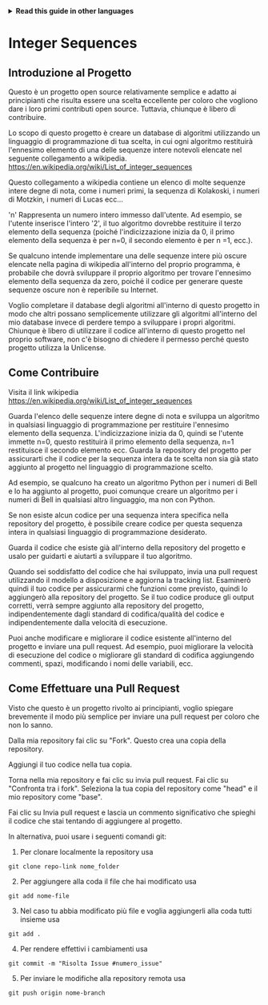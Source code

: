 
<!-- Do not translate this -->
<details>
<summary>
<strong> Read this guide in other languages </strong>
</summary>
    <ul>
	    <li><a href="https://github.com/Twiggecode/Integer-Sequences/blob/main/README%20Translations/README_AR.md"> Arabic </a></li>
		<li><a href="https://github.com/Twiggecode/Integer-Sequences/blob/main/README%20Translations/README_CN.md"> Chinese </a></li>
		<li><a href="https://github.com/Twiggecode/Integer-Sequences/blob/main/README.md"> English </a></li>
        <li><a href="https://github.com/Twiggecode/Integer-Sequences/blob/main/README%20Translations/README_FR.md"> French </a></li>
        <li><a href="https://github.com/Twiggecode/Integer-Sequences/blob/main/README%20Translations/README_DE.md"> German </a></li>
		<li><a href="https://github.com/Twiggecode/Integer-Sequences/blob/main/README%20Translations/README_HINDI.md"> Hindi </a></li>
        <li><a href="https://github.com/Twiggecode/Integer-Sequences/blob/main/README%20Translations/README_ID.md"> Indonesian </a></li>
        <li><a href="https://github.com/Twiggecode/Integer-Sequences/blob/main/README%20Translations/README_IT.md"> Italian </a></li>
        <li><a href="https://github.com/Twiggecode/Integer-Sequences/blob/main/README%20Translations/README_KR.md"> Korean </a></li>
        <li><a href="https://github.com/Twiggecode/Integer-Sequences/blob/main/README%20Translations/README_PT.md"> Portuguese </a></li>
        <li><a href="https://github.com/Twiggecode/Integer-Sequences/blob/main/README%20Translations/README_RO.md"> Romanian </a></li>
        <li><a href="https://github.com/Twiggecode/Integer-Sequences/blob/main/README%20Translations/README_RU.md"> Russian </a></li>
        <li><a href="https://github.com/Twiggecode/Integer-Sequences/blob/main/README%20Translations/README_ES.md"> Spanish </a></li>
        <li><a href="https://github.com/Twiggecode/Integer-Sequences/blob/main/README%20Translations/README_AF.md"> Afrikaans </a></li>
        <li><a href="https://github.com/Twiggecode/Integer-Sequences/blob/main/README%20Translations/README_EL.md"> Greek - Ελληνικά </a></li>
        <li><a href="https://github.com/Twiggecode/Integer-Sequences/blob/main/README%20Translations/README_JP.md"> Japanese - 日本語 </a></li>
        <li><a href="https://github.com/Twiggecode/Integer-Sequences/blob/main/README%20Translations/README_NL.md"> Dutch - Nederlands </a></li>
        <li><a href="https://github.com/Twiggecode/Integer-Sequences/blob/main/README%20Translations/README_SW.md"> Swahili - Kiswahili </a></li>
	</ul> 
</details>
<!-- Do not translate this -->

# Integer Sequences

## Introduzione al Progetto

Questo è un progetto open source relativamente semplice e adatto ai principianti che risulta essere una scelta eccellente per coloro che vogliono dare i loro primi contributi open source. Tuttavia, chiunque è libero di contribuire.

Lo scopo di questo progetto è creare un database di algoritmi utilizzando un linguaggio di programmazione di tua scelta, in cui ogni algoritmo restituirà l'ennesimo elemento di una delle sequenze intere notevoli elencate nel seguente collegamento a wikipedia. https://en.wikipedia.org/wiki/List_of_integer_sequences

Questo collegamento a wikipedia contiene un elenco di molte sequenze intere degne di nota, come i numeri primi, la sequenza di Kolakoski, i numeri di Motzkin, i numeri di Lucas ecc...

'n' Rappresenta un numero intero immesso dall'utente. Ad esempio, se l'utente inserisce l'intero '2', il tuo algoritmo dovrebbe restituire il terzo elemento della sequenza (poiché l'indicizzazione inizia da 0, il primo elemento della sequenza è per n=0, il secondo elemento è per n =1, ecc.).

Se qualcuno intende implementare una delle sequenze intere più oscure elencate nella pagina di wikipedia all'interno del proprio programma, è probabile che dovrà sviluppare il proprio algoritmo per trovare l'ennesimo elemento della sequenza da zero, poiché il codice per generare queste sequenze oscure non è reperibile su Internet.

Voglio completare il database degli algoritmi all'interno di questo progetto in modo che altri possano semplicemente utilizzare gli algoritmi all'interno del mio database invece di perdere tempo a sviluppare i propri algoritmi. Chiunque è libero di utilizzare il codice all'interno di questo progetto nel proprio software, non c'è bisogno di chiedere il permesso perché questo progetto utilizza la Unlicense.

## Come Contribuire

Visita il link wikipedia https://en.wikipedia.org/wiki/List_of_integer_sequences

Guarda l'elenco delle sequenze intere degne di nota e sviluppa un algoritmo in qualsiasi linguaggio di programmazione per restituire l'ennesimo elemento della sequenza. L'indicizzazione inizia da 0, quindi se l'utente immette n=0, questo restituirà il primo elemento della sequenza, n=1 restituisce il secondo elemento ecc. Guarda la repository del progetto per assicurarti che il codice per la sequenza intera da te scelta non sia già stato aggiunto al progetto nel linguaggio di programmazione scelto.

Ad esempio, se qualcuno ha creato un algoritmo Python per i numeri di Bell e lo ha aggiunto al progetto, puoi comunque creare un algoritmo per i numeri di Bell in qualsiasi altro linguaggio, ma non con Python.

Se non esiste alcun codice per una sequenza intera specifica nella repository del progetto, è possibile creare codice per questa sequenza intera in qualsiasi linguaggio di programmazione desiderato.

Guarda il codice che esiste già all'interno della repository del progetto e usalo per guidarti e aiutarti a sviluppare il tuo algoritmo.

Quando sei soddisfatto del codice che hai sviluppato, invia una pull request utilizzando il modello a disposizione e aggiorna la tracking list. Esaminerò quindi il tuo codice per assicurarmi che funzioni come previsto, quindi lo aggiungerò alla repository del progetto. Se il tuo codice produce gli output corretti, verrà sempre aggiunto alla repository del progetto, indipendentemente dagli standard di codifica/qualità del codice e indipendentemente dalla velocità di esecuzione.

Puoi anche modificare e migliorare il codice esistente all'interno del progetto e inviare una pull request. Ad esempio, puoi migliorare la velocità di esecuzione del codice o migliorare gli standard di codifica aggiungendo commenti, spazi, modificando i nomi delle variabili, ecc.


## Come Effettuare una Pull Request

Visto che questo è un progetto rivolto ai principianti, voglio spiegare brevemente il modo più semplice per inviare una pull request per coloro che non lo sanno.

Dalla mia repository fai clic su "Fork". Questo crea una copia della repository.

Aggiungi il tuo codice nella tua copia.

Torna nella mia repository e fai clic su invia pull request. Fai clic su "Confronta tra i fork". Seleziona la tua copia del repository come "head" e il mio repository come "base".

Fai clic su Invia pull request e lascia un commento significativo che spieghi il codice che stai tentando di aggiungere al progetto.


In alternativa, puoi usare i seguenti comandi git:

1. Per clonare localmente la repository usa

```git clone repo-link nome_folder ```

2. Per aggiungere alla coda il file che hai modificato usa

```git add nome-file```
   
3. Nel caso tu abbia modificato più file e voglia aggiungerli alla coda tutti insieme usa

```git add .``` 

4. Per rendere effettivi i cambiamenti usa

```git commit -m "Risolta Issue #numero_issue"```

5. Per inviare le modifiche alla repository remota usa

```git push origin nome-branch```


